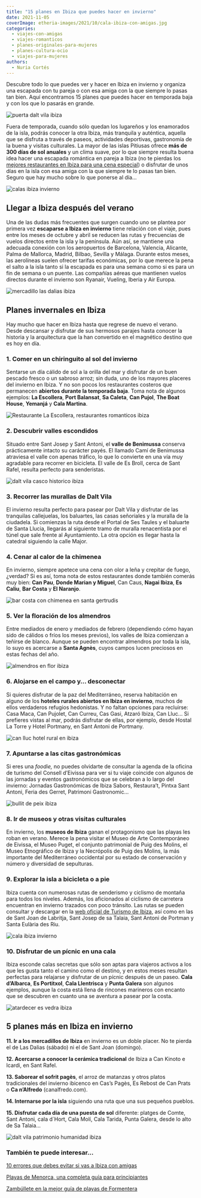 ```yaml
---
title: "15 planes en Ibiza que puedes hacer en invierno"
date: 2021-11-05
coverImage: etheria-images/2021/10/cala-ibiza-con-amigas.jpg
categories: 
  - viajes-con-amigas
  - viajes-romanticos
  - planes-originales-para-mujeres
  - planes-cultura-ocio
  - viajes-para-mujeres
authors: 
  - Nuria Cortés
---
```


Descubre todo lo que puedes ver y hacer en Ibiza en invierno y organiza una escapada con 
tu pareja o con esa amiga con la que siempre lo pasas tan bien. Aquí encontramos 15 
planes que puedes hacer en temporada baja y con los que lo pasarás en grande. 

![puerta dalt vila ibiza](etheria-images/2021/11/casa-dalt-vila.jpg "Puerta de Dalt Villa, Ibiza. © P. García")

Fuera de temporada, cuando sólo quedan los lugareños y los enamorados de la isla, podrás 
conocer la otra Ibiza, más tranquila y auténtica, aquella que se disfruta a través de 
paseos, actividades deportivas, gastronomía de la buena y visitas culturales. La mayor 
de las islas Pitiusas ofrece **más de 300 días de sol anuales** y un clima suave, por lo 
que siempre resulta buena idea hacer una escapada romántica en pareja a Ibiza (no te 
pierdas los [mejores restaurantes en Ibiza para una cena 
especial](https://etheriamagazine.com/2020/02/14/20-restaurantes-romanticos-de-ibiza-para-viajes-en-pareja/)) 
o disfrutar de unos días en la isla con esa amiga con la que siempre te lo pasas tan 
bien. Seguro que hay mucho sobre lo que ponerse al día… 

![calas ibiza invierno](etheria-images/2021/10/cala-ibiza-con-amigas.jpg "Aprovecha las calas de Ibiza en invierno, con apenas turistas. © Alex Kulikov")

## Llegar a Ibiza después del verano

Una de las dudas más frecuentes que surgen cuando uno se plantea por primera vez 
**escaparse a Ibiza en invierno** tiene relación con el viaje, pues entre los meses de 
octubre y abril se reducen las rutas y frecuencias de vuelos directos entre la isla y la 
península. Aún así, se mantiene una adecuada conexión con los aeropuertos de Barcelona, 
Valencia, Alicante, Palma de Mallorca, Madrid, Bilbao, Sevilla y Málaga. Durante estos 
meses, las aerolíneas suelen ofrecer tarifas económicas, por lo que merece la pena el 
salto a la isla tanto si la escapada es para una semana como si es para un fin de semana 
o un puente. Las compañías aéreas que mantienen vuelos directos durante el invierno son 
Ryanair, Vueling, Iberia y Air Europa. 

![mercadillo las dalias ibiza](etheria-images/2021/11/mercado-las-dalias-ibiza.jpg "Mercadillo de las Dalias, en Ibiza. © Pepa García")

## Planes invernales en Ibiza

Hay mucho que hacer en Ibiza hasta que regrese de nuevo el verano. Desde descansar y 
disfrutar de sus hermosos parajes hasta conocer la historia y la arquitectura que la han 
convertido en el magnético destino que es hoy en día. 

### 1\. Comer en un chiringuito al sol del invierno

Sentarse un día cálido de sol a la orilla del mar y disfrutar de un buen pescado fresco 
o un sabroso arroz; sin duda, uno de los mayores placeres del invierno en Ibiza. Y no 
son pocos los restaurantes costeros que permanecen **abiertos durante la temporada 
baja**. Toma nota de algunos ejemplos: **La Escollera**, **Port Balansat**, **Sa 
Caleta**, **Can Pujol**, **The Boat House**, **Yemanjá** y **Cala Martina**. 

![Restaurante La Escollera, restaurantes romanticos ibiza](etheria-images/2020/02/restaurante-romantico-ibiza-la-escollera-900x574.jpg "Restaurante La Escollera (Ibiza). © Luana Failla/ La Escollera")

### 2\. Descubrir valles escondidos

Situado entre Sant Josep y Sant Antoni, el **valle de Benimussa** conserva prácticamente 
intacto su carácter payés. El llamado Camí de Benimussa atraviesa el valle con apenas 
tráfico, lo que lo convierte en una vía muy agradable para recorrer en bicicleta. El 
valle de Es Broll, cerca de Sant Rafel, resulta perfecto para senderistas. 

![dalt vila casco historico ibiza](etheria-images/2021/10/dalt-vila-ibiza.jpg "Dalt Vila. © Belinda Fewings/ Kadir Celep")

### 3\. Recorrer las murallas de Dalt Vila

El invierno resulta perfecto para pasear por Dalt Vila y disfrutar de las tranquilas 
callejuelas, los baluartes, las casas señoriales y la muralla de la ciudadela. Si 
comienzas la ruta desde el Portal de Ses Taules y el baluarte de Santa Llucia, llegarás 
al siguiente tramo de muralla renacentista por el túnel que sale frente al Ayuntamiento. 
La otra opción es llegar hasta la catedral siguiendo la calle Major. 

### 4\. Cenar al calor de la chimenea

En invierno, siempre apetece una cena con olor a leña y crepitar de fuego, ¿verdad? Si 
es así, toma nota de estos restaurantes donde también comerás muy bien: **Can Pau**, 
**Donde Marian y Miguel**, Can Caus, **Nagai Ibiza**, **Es Caliu**, **Bar Costa** y **El 
Naranjo**. 

![bar costa con chimenea en santa gertrudis](etheria-images/2021/11/bar-costa-santa-gertrudis-chimenea.jpg "Bar Costa en Santa Gertrudis (Ibiza). © Pepa García")

### 5\. Ver la floración de los almendros

Entre mediados de enero y mediados de febrero (dependiendo cómo hayan sido de cálidos o 
fríos los meses previos), los valles de Ibiza comienzan a teñirse de blanco. Aunque se 
pueden encontrar almendros por toda la isla, lo suyo es acercarse a **Santa Agnès**, 
cuyos campos lucen preciosos en estas fechas del año. 

![almendros en flor ibiza](etheria-images/2021/11/almendros-flor-ibiza.jpg "Almendros en flor en Ibiza. © Pepa García")

### 6\. Alojarse en el campo y… desconectar

Si quieres disfrutar de la paz del Mediterráneo, reserva habitación en alguno de los 
**hoteles rurales abiertos en Ibiza en invierno**, muchos de ellos verdaderos refugios 
hedonistas. Y no faltan opciones para recluirse: Casa Maca, Can Pujolet, Can Curreu, Cas 
Gasi, Atzaró Ibiza, Can Lluc… Si prefieres vistas al mar, podrás disfrutar de ellas, por 
ejemplo, desde Hostal La Torre y Hotel Portmany, en Sant Antoni de Portmany. 

![can lluc hotel rural en ibiza](etheria-images/2021/11/Can-Lluc-hotel-rural.jpg "© Can Lluc Hotel Rural.")

### 7\. Apuntarse a las citas gastronómicas

Si eres una _foodie,_ no puedes olvidarte de consultar la agenda de la oficina de 
turismo del Consell d’Eivissa para ver si tu viaje coincide con algunos de las jornadas 
y eventos gastronómicos que se celebran a lo largo del invierno: Jornadas Gastronómicas 
de Ibiza Sabors, Restaura’t, Pintxa Sant Antoni, Feria des Gerret, Patrimoni 
Gastronomic… 

![bullit de peix ibiza](etheria-images/2021/11/pescado-ibiza.jpg "Bullit de peix, una de las recetas tradicionales de Ibiza. © P.García")

### 8\. Ir de museos y otras visitas culturales

En invierno, los **museos de Ibiza** ganan el protagonismo que las playas les roban en 
verano. Merece la pena visitar el Museo de Arte Contemporáneo de Eivissa, el Museo 
Puget, el conjunto patrimonial de Puig des Molins, el Museo Etnográfico de Ibiza y la 
Necrópolis de Puig des Molins, la más importante del Mediterráneo occidental por su 
estado de conservación y número y diversidad de sepulturas. 

### 9\. Explorar la isla a bicicleta o a pie

Ibiza cuenta con numerosas rutas de senderismo y ciclismo de montaña para todos los 
niveles. Además, los aficionados al ciclismo de carretera encuentran en invierno 
trazados con poco tránsito. Las rutas se pueden consultar y descargar en la [web oficial 
de Turismo de Ibiza](https://ibiza.travel/), así como en las de Sant Joan de Labritja, 
Sant Josep de sa Talaia, Sant Antoni de Portman y Santa Eulària des Riu. 

![cala ibiza invierno](etheria-images/2021/11/cala-ibiza.jpg "En invierno también hay días idóneos para disfrutar de la playa en Ibiza. © P. García")

### 10\. Disfrutar de un pícnic en una cala

Ibiza esconde calas secretas que sólo son aptas para viajeros activos a los que les 
gusta tanto el camino como el destino, y en estos meses resultan perfectas para 
relajarse y disfrutar de un pícnic después de un paseo. **Cala d’Albarca**, **Es 
Portitxol**, **Cala Llentrisca** y **Punta Galera** son algunos ejemplos, aunque la 
costa está llena de rincones marineros con encanto que se descubren en cuanto una se 
aventura a pasear por la costa. 

![atardecer es vedra ibiza](etheria-images/2021/11/atardecer-es-vedra.jpg "El sol se oculta tras Es Vedrá. © Pepa García")

## 5 planes más en Ibiza en invierno

**11\. Ir a los mercadillos de Ibiza** en invierno es un doble placer. No te pierda el 
de Las Dalias (sábado) ni el de Sant Joan (domingo). 

**12\. Acercarse a conocer la cerámica tradicional** de Ibiza a Can Kinoto e Icardi, en 
Sant Rafel. 

**13\. Saborear el sofrit pagès**, el arroz de matanzas y otros platos tradicionales del 
invierno ibicenco en Cas’s Pagès, Es Rebost de Can Prats o **Ca n’Alfredo** 
(canalfredo.com). 

**14\. Internarse por la isla** siguiendo una ruta que una sus pequeños pueblos. 

**15\. Disfrutar cada día de una puesta de sol** diferente: platges de Comte, Sant 
Antoni, cala d´Hort, Cala Molí, Cala Tarida, Punta Galera, desde lo alto de Sa Talaia… 

![dalt vila patrimonio humanidad ibiza](etheria-images/2021/11/dalt-vila-ibiza.jpg "Dalt Vila, el casco antiguo de Ibiza, fue declarado Patrimonio de la Humanidad. © Pepa G.")

### También te puede interesar...

[10 errores que debes evitar si vas a Ibiza con 
amigas](https://etheriamagazine.com/2018/06/25/viaje-a-ibiza-con-amigas/) 

[Playas de Menorca, una completa guía para 
principiantes](https://etheriamagazine.com/2020/08/14/guia-mejores-playas-calas-menorca/) 

[Zambúllete en la mejor guía de playas de 
Formentera](https://etheriamagazine.com/2020/04/15/viajar-con-amigas-mejores-playas-formentera/)
